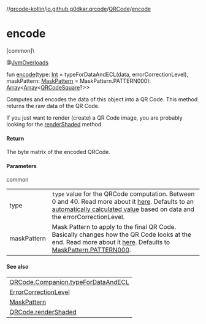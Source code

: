 //[qrcode-kotlin](../../../index.md)/[io.github.g0dkar.qrcode](../index.md)/[QRCode](index.md)/[encode](encode.md)

# encode

[common]\

@[JvmOverloads](https://kotlinlang.org/api/latest/jvm/stdlib/kotlin.jvm/-jvm-overloads/index.html)

fun [encode](encode.md)(type: [Int](https://kotlinlang.org/api/latest/jvm/stdlib/kotlin/-int/index.html) = typeForDataAndECL(data, errorCorrectionLevel), maskPattern: [MaskPattern](../-mask-pattern/index.md) = MaskPattern.PATTERN000): [Array](https://kotlinlang.org/api/latest/jvm/stdlib/kotlin/-array/index.html)&lt;[Array](https://kotlinlang.org/api/latest/jvm/stdlib/kotlin/-array/index.html)&lt;[QRCodeSquare](../../io.github.g0dkar.qrcode.internals/-q-r-code-square/index.md)?&gt;&gt;

Computes and encodes the data of this object into a QR Code. This method returns the raw data of the QR Code.

If you just want to render (create) a QR Code image, you are probably looking for the [renderShaded](render-shaded.md) method.

#### Return

The byte matrix of the encoded QRCode.

#### Parameters

common

| | |
|---|---|
| type | `type` value for the QRCode computation. Between 0 and 40. Read more about it [here](../-error-correction-level/index.md). Defaults to an [automatically calculated value](-companion/type-for-data-and-e-c-l.md) based on data and the errorCorrectionLevel. |
| maskPattern | Mask Pattern to apply to the final QR Code. Basically changes how the QR Code looks at the end. Read more about it [here](../-mask-pattern/index.md). Defaults to [MaskPattern.PATTERN000](../-mask-pattern/-p-a-t-t-e-r-n000/index.md). |

#### See also

| |
|---|
| [QRCode.Companion.typeForDataAndECL](-companion/type-for-data-and-e-c-l.md) |
| [ErrorCorrectionLevel](../-error-correction-level/index.md) |
| [MaskPattern](../-mask-pattern/index.md) |
| [QRCode.renderShaded](render-shaded.md) |
